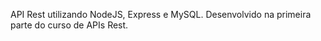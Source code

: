 API Rest utilizando NodeJS, Express e MySQL. 
Desenvolvido na primeira parte do curso de APIs Rest.
